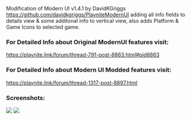 Modification of Modern UI v1.4.1 by DavidKGriggs https://github.com/davidkgriggs/PlayniteModernUI adding all info fields to details view & some additonal info to vertical view, also adds Platform & Game Icons to selected game.

### For Detailed Info about Original ModernUI features visit:
https://playnite.link/forum/thread-791-post-8863.html#pid8863

### For Detailed Info about Modern UI Modded features visit:
https://playnite.link/forum/thread-1317-post-8897.html

### Screenshots:
![](https://github.com/HexSupernatural/PlayniteModernUIModded/blob/main/Media/screenshot_01.png)
![](https://raw.githubusercontent.com/HexSupernatural/PlayniteModernUIModded/main/Media/screenshot_02.png)
